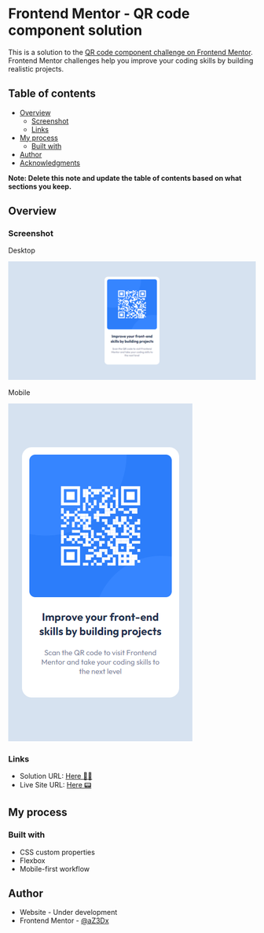 # Frontend Mentor - QR code component solution

This is a solution to the [QR code component challenge on Frontend Mentor](https://www.frontendmentor.io/challenges/qr-code-component-iux_sIO_H). Frontend Mentor challenges help you improve your coding skills by building realistic projects. 

## Table of contents

- [Overview](#overview)
  - [Screenshot](#screenshot)
  - [Links](#links)
- [My process](#my-process)
  - [Built with](#built-with)
- [Author](#author)
- [Acknowledgments](#acknowledgments)

**Note: Delete this note and update the table of contents based on what sections you keep.**

## Overview

### Screenshot

Desktop

![](design/my-design-desktop.png)

Mobile

![](design/my-design-mobile.png)

### Links

- Solution URL: [Here 🐱‍👤](https://github.com/aZ3Dx/qr-code-component-main)
- Live Site URL: [Here 📟](https://az3dx.github.io/qr-code-component-main/)

## My process

### Built with

- CSS custom properties
- Flexbox
- Mobile-first workflow

## Author

- Website - Under development
- Frontend Mentor - [@aZ3Dx](https://www.frontendmentor.io/profile/aZ3Dx)
